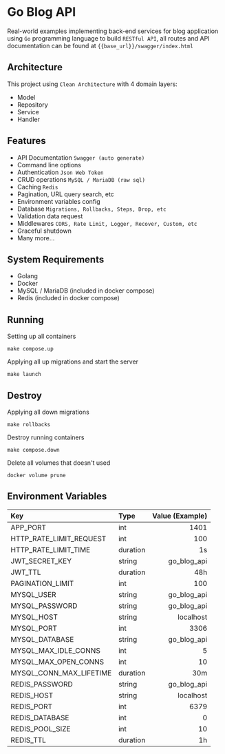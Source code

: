# Go Blog API

Real-world examples implementing back-end services for blog application using `Go` programming language to build `RESTful API`, all routes and API documentation can be found at `{{base_url}}/swagger/index.html`

## Architecture

This project using `Clean Architecture` with 4 domain layers:

- Model
- Repository
- Service
- Handler

## Features

- API Documentation `Swagger (auto generate)`
- Command line options
- Authentication `Json Web Token`
- CRUD operations `MySQL / MariaDB (raw sql)`
- Caching `Redis`
- Pagination, URL query search, etc
- Environment variables config
- Database `Migrations, Rollbacks, Steps, Drop, etc`
- Validation data request
- Middlewares `CORS, Rate Limit, Logger, Recover, Custom, etc`
- Graceful shutdown
- Many more...

## System Requirements

- Golang
- Docker
- MySQL / MariaDB (included in docker compose)
- Redis (included in docker compose)

## Running

Setting up all containers

```
make compose.up
```

Applying all up migrations and start the server

```
make launch
```

## Destroy

Applying all down migrations

```
make rollbacks
```

Destroy running containers

```
make compose.down
```

Delete all volumes that doesn't used

```
docker volume prune
```

## Environment Variables

| **Key**                 | **Type** | **Value (Example)** |
| :---------------------- | :------- | ------------------: |
| APP_PORT                | int      |                1401 |
| HTTP_RATE_LIMIT_REQUEST | int      |                 100 |
| HTTP_RATE_LIMIT_TIME    | duration |                  1s |
| JWT_SECRET_KEY          | string   |         go_blog_api |
| JWT_TTL                 | duration |                 48h |
| PAGINATION_LIMIT        | int      |                 100 |
| MYSQL_USER              | string   |         go_blog_api |
| MYSQL_PASSWORD          | string   |         go_blog_api |
| MYSQL_HOST              | string   |           localhost |
| MYSQL_PORT              | int      |                3306 |
| MYSQL_DATABASE          | string   |         go_blog_api |
| MYSQL_MAX_IDLE_CONNS    | int      |                   5 |
| MYSQL_MAX_OPEN_CONNS    | int      |                  10 |
| MYSQL_CONN_MAX_LIFETIME | duration |                 30m |
| REDIS_PASSWORD          | string   |         go_blog_api |
| REDIS_HOST              | string   |           localhost |
| REDIS_PORT              | int      |                6379 |
| REDIS_DATABASE          | int      |                   0 |
| REDIS_POOL_SIZE         | int      |                  10 |
| REDIS_TTL               | duration |                  1h |
